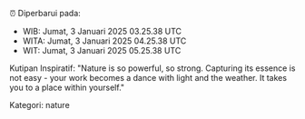 ⏰ Diperbarui pada:
- WIB: Jumat, 3 Januari 2025 03.25.38 UTC
- WITA: Jumat, 3 Januari 2025 04.25.38 UTC
- WIT: Jumat, 3 Januari 2025 05.25.38 UTC

Kutipan Inspiratif:
"Nature is so powerful, so strong. Capturing its essence is not easy - your work becomes a dance with light and the weather. It takes you to a place within yourself."


Kategori: nature

